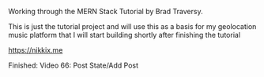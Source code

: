 Working through the MERN Stack Tutorial by Brad Traversy.

This is just the tutorial project and will use this as a basis for my geolocation music platform that I will start building shortly after finishing the tutorial

https://nikkix.me

Finished: Video 66: Post State/Add Post